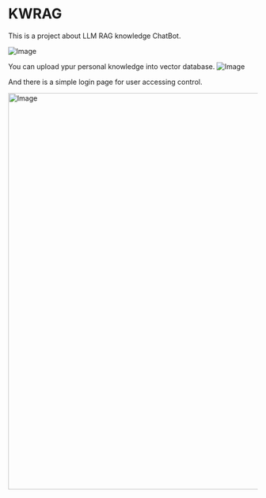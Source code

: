 # KWRAG
This is a project about LLM RAG knowledge ChatBot.

![Image](https://github.com/user-attachments/assets/5dca8b44-02c8-4ae4-8864-7570c894f36f)

You can upload ypur personal knowledge into vector database.
![Image](https://github.com/user-attachments/assets/eb5c44aa-e6aa-4a02-a87d-f814b4625c63)

And there is a simple login page for user accessing control.

<img width="800" alt="Image" src="https://github.com/user-attachments/assets/5411edbc-76c6-4d37-a339-f8623330accf">


